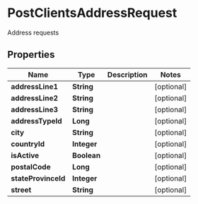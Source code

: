 

# PostClientsAddressRequest

Address requests

## Properties

| Name | Type | Description | Notes |
|------------ | ------------- | ------------- | -------------|
|**addressLine1** | **String** |  |  [optional] |
|**addressLine2** | **String** |  |  [optional] |
|**addressLine3** | **String** |  |  [optional] |
|**addressTypeId** | **Long** |  |  [optional] |
|**city** | **String** |  |  [optional] |
|**countryId** | **Integer** |  |  [optional] |
|**isActive** | **Boolean** |  |  [optional] |
|**postalCode** | **Long** |  |  [optional] |
|**stateProvinceId** | **Integer** |  |  [optional] |
|**street** | **String** |  |  [optional] |



